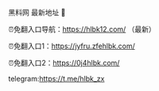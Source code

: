 黑料网 最新地址 👋

⏰免翻入口导航：https://hlbk12.com/ （最新）

⏰免翻入口1：https://jyfru.zfehlbk.com/

⏰免翻入口2：https://0j4hlbk.com/

telegram:https://t.me/hlbk_zx
